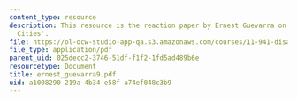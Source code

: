 ```yaml
---
content_type: resource
description: This resource is the reaction paper by Ernest Guevarra on the topic 'Resilient
  Cities'.
file: https://ol-ocw-studio-app-qa.s3.amazonaws.com/courses/11-941-disaster-vulnerability-and-resilience-spring-2005/a1008290219a4b34e58fa74ef048c3b9_ernest_guevarra9.pdf
file_type: application/pdf
parent_uid: 025decc2-3746-51df-f1f2-1fd5ad489b6e
resourcetype: Document
title: ernest_guevarra9.pdf
uid: a1008290-219a-4b34-e58f-a74ef048c3b9
---
```

